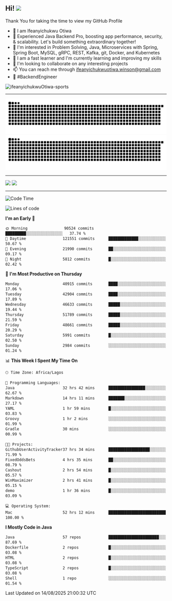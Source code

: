 <!-- BLOG-POST-LIST:START --><!-- BLOG-POST-LIST:END -->

## Hi! <img src="https://media.giphy.com/media/hvRJCLFzcasrR4ia7z/giphy.gif" width="4%"> 

Thank You for taking the time to view my GitHub Profile

- 👋 I am Ifeanyichukwu Otiwa
- 🚀 Experienced Java Backend Pro, boosting app performance, security, & scalability. Let's build something extraordinary together!
- 👀 I'm interested in Problem Solving, Java, Microservices with Spring, Spring Boot, MySQL, gRPC, REST, Kafka, git, Docker, and Kubernetes
- 🌱 I am a fast learner and I'm currently learning and improving my skills
- 💞️ I'm looking to collaborate on any interesting projects
- 📫 You can reach me through ifeanyichukwuotiwa.winson@gmail.com
- 🚀 #BackendEngineer

<p align="left" marginTop="10px"> <img src="https://komarev.com/ghpvc/?username=ifeanyichukwuOtiwa-sports&label=Profile%20views&color=0e75b6&style=for-the-badge" alt="ifeanyichukwuOtiwa-sports" /> </p>

***

<!--🐍📈SNAKEGRAPH / 🌐WEBSITE: https://github.com/Platane/snk -->
![github contribution grid snake animation](https://raw.githubusercontent.com/ifeanyichukwuOtiwa-sports/ifeanyichukwuOtiwa-sports/output/github-contribution-grid-snake-dark.svg#gh-dark-mode-only)![github contribution grid snake animation](https://raw.githubusercontent.com/ifeanyichukwuOtiwa-sports/ifeanyichukwuOtiwa-sports/output/github-contribution-grid-snake.svg#gh-light-mode-only)

***

<p float="left">
  <img float="left" src="https://github-readme-stats.vercel.app/api?username=ifeanyichukwuOtiwa-sports&count_private=true&include_all_commits=true&theme=react&show_icons=true" />
  <img float="right" src="https://github-readme-stats.vercel.app/api/top-langs/?username=ifeanyichukwuOtiwa-sports&layout=compact&show_icons=true&theme=react" /> 
</p>

***



<!--START_SECTION:waka-->
![Code Time](http://img.shields.io/badge/Code%20Time-4%2C101%20hrs%2037%20mins-blue)

![Lines of code](https://img.shields.io/badge/From%20Hello%20World%20I%27ve%20Written-64.6%20million%20lines%20of%20code-blue)

**I'm an Early 🐤** 

```text
🌞 Morning                90524 commits       █████████░░░░░░░░░░░░░░░░   37.74 % 
🌆 Daytime                121551 commits      █████████████░░░░░░░░░░░░   50.67 % 
🌃 Evening                21990 commits       ██░░░░░░░░░░░░░░░░░░░░░░░   09.17 % 
🌙 Night                  5812 commits        █░░░░░░░░░░░░░░░░░░░░░░░░   02.42 % 
```
📅 **I'm Most Productive on Thursday** 

```text
Monday                   40915 commits       ████░░░░░░░░░░░░░░░░░░░░░   17.06 % 
Tuesday                  42904 commits       ████░░░░░░░░░░░░░░░░░░░░░   17.89 % 
Wednesday                46633 commits       █████░░░░░░░░░░░░░░░░░░░░   19.44 % 
Thursday                 51789 commits       █████░░░░░░░░░░░░░░░░░░░░   21.59 % 
Friday                   48661 commits       █████░░░░░░░░░░░░░░░░░░░░   20.29 % 
Saturday                 5991 commits        █░░░░░░░░░░░░░░░░░░░░░░░░   02.50 % 
Sunday                   2984 commits        ░░░░░░░░░░░░░░░░░░░░░░░░░   01.24 % 
```


📊 **This Week I Spent My Time On** 

```text
🕑︎ Time Zone: Africa/Lagos

💬 Programming Languages: 
Java                     32 hrs 42 mins      ████████████████░░░░░░░░░   62.67 % 
Markdown                 14 hrs 11 mins      ███████░░░░░░░░░░░░░░░░░░   27.17 % 
YAML                     1 hr 59 mins        █░░░░░░░░░░░░░░░░░░░░░░░░   03.83 % 
Groovy                   1 hr 2 mins         ░░░░░░░░░░░░░░░░░░░░░░░░░   01.99 % 
Gradle                   30 mins             ░░░░░░░░░░░░░░░░░░░░░░░░░   00.99 % 

🐱‍💻 Projects: 
GithubUserActivityTracker37 hrs 34 mins      ██████████████████░░░░░░░   71.99 % 
FixedOddsBets            4 hrs 35 mins       ██░░░░░░░░░░░░░░░░░░░░░░░   08.79 % 
Cashout                  2 hrs 54 mins       █░░░░░░░░░░░░░░░░░░░░░░░░   05.57 % 
WinMaximizer             2 hrs 41 mins       █░░░░░░░░░░░░░░░░░░░░░░░░   05.15 % 
demo                     1 hr 36 mins        █░░░░░░░░░░░░░░░░░░░░░░░░   03.09 % 

💻 Operating System: 
Mac                      52 hrs 12 mins      █████████████████████████   100.00 % 
```

**I Mostly Code in Java** 

```text
Java                     57 repos            ██████████████████████░░░   87.69 % 
Dockerfile               2 repos             █░░░░░░░░░░░░░░░░░░░░░░░░   03.08 % 
HTML                     2 repos             █░░░░░░░░░░░░░░░░░░░░░░░░   03.08 % 
TypeScript               2 repos             █░░░░░░░░░░░░░░░░░░░░░░░░   03.08 % 
Shell                    1 repo              ░░░░░░░░░░░░░░░░░░░░░░░░░   01.54 % 
```




 Last Updated on 14/08/2025 21:00:32 UTC
<!--END_SECTION:waka-->

<!--
<p align="center">
![trophy](https://github-profile-trophy.vercel.app/?username=ifeanyichukwuOtiwa-sports&theme=onedark) (https://github.com/ryo-ma/github-profile-trophy)
</p>
-->

<!---
ifeanyi-otiwa/ifeanyi-otiwa is a ✨ special ✨ repository because its `README.md` (this file) appears on your GitHub profile.
You can click the Preview link to take a look at your changes.
--->

